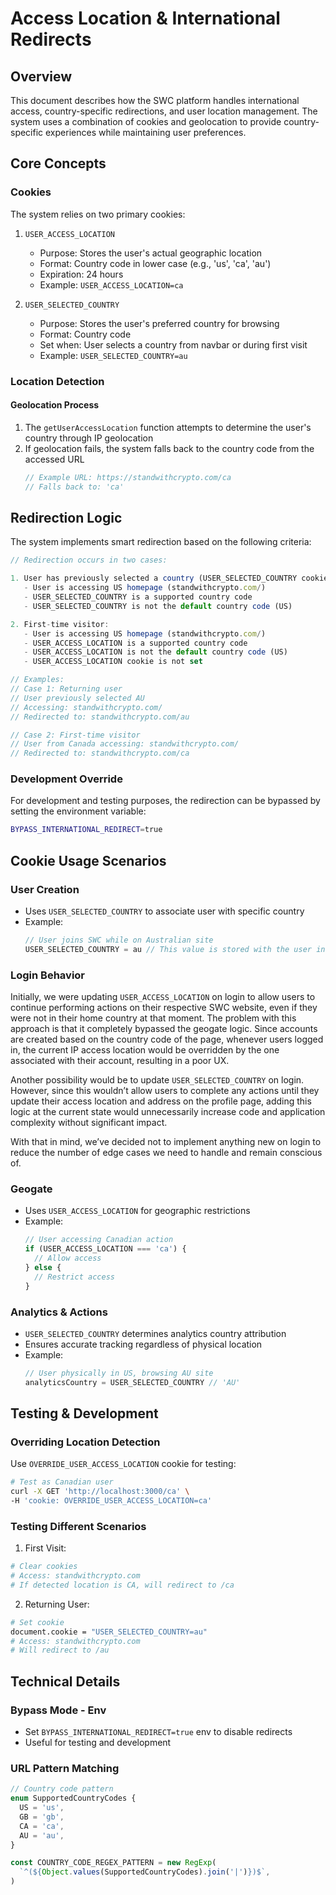 # Access Location & International Redirects

## Overview

This document describes how the SWC platform handles international access, country-specific redirections, and user location management. The system uses a combination of cookies and geolocation to provide country-specific experiences while maintaining user preferences.

## Core Concepts

### Cookies

The system relies on two primary cookies:

1. `USER_ACCESS_LOCATION`

   - Purpose: Stores the user's actual geographic location
   - Format: Country code in lower case (e.g., 'us', 'ca', 'au')
   - Expiration: 24 hours
   - Example: `USER_ACCESS_LOCATION=ca`

2. `USER_SELECTED_COUNTRY`
   - Purpose: Stores the user's preferred country for browsing
   - Format: Country code
   - Set when: User selects a country from navbar or during first visit
   - Example: `USER_SELECTED_COUNTRY=au`

### Location Detection

#### Geolocation Process

1. The `getUserAccessLocation` function attempts to determine the user's country through IP geolocation
2. If geolocation fails, the system falls back to the country code from the accessed URL
   ```typescript
   // Example URL: https://standwithcrypto.com/ca
   // Falls back to: 'ca'
   ```

## Redirection Logic

The system implements smart redirection based on the following criteria:

```typescript
// Redirection occurs in two cases:

1. User has previously selected a country (USER_SELECTED_COUNTRY cookie exists):
   - User is accessing US homepage (standwithcrypto.com/)
   - USER_SELECTED_COUNTRY is a supported country code
   - USER_SELECTED_COUNTRY is not the default country code (US)

2. First-time visitor:
   - User is accessing US homepage (standwithcrypto.com/)
   - USER_ACCESS_LOCATION is a supported country code
   - USER_ACCESS_LOCATION is not the default country code (US)
   - USER_ACCESS_LOCATION cookie is not set

// Examples:
// Case 1: Returning user
// User previously selected AU
// Accessing: standwithcrypto.com/
// Redirected to: standwithcrypto.com/au

// Case 2: First-time visitor
// User from Canada accessing: standwithcrypto.com/
// Redirected to: standwithcrypto.com/ca
```

### Development Override

For development and testing purposes, the redirection can be bypassed by setting the environment variable:

```bash
BYPASS_INTERNATIONAL_REDIRECT=true
```

## Cookie Usage Scenarios

### User Creation

- Uses `USER_SELECTED_COUNTRY` to associate user with specific country
- Example:
  ```typescript
  // User joins SWC while on Australian site
  USER_SELECTED_COUNTRY = au // This value is stored with the user in countryCode column
  ```

### Login Behavior

Initially, we were updating `USER_ACCESS_LOCATION` on login to allow users to continue performing actions on their respective SWC website, even if they were not in their home country at that moment. The problem with this approach is that it completely bypassed the geogate logic. Since accounts are created based on the country code of the page, whenever users logged in, the current IP access location would be overridden by the one associated with their account, resulting in a poor UX.

Another possibility would be to update `USER_SELECTED_COUNTRY` on login. However, since this wouldn’t allow users to complete any actions until they update their access location and address on the profile page, adding this logic at the current state would unnecessarily increase code and application complexity without significant impact.

With that in mind, we’ve decided not to implement anything new on login to reduce the number of edge cases we need to handle and remain conscious of.

### Geogate

- Uses `USER_ACCESS_LOCATION` for geographic restrictions
- Example:
  ```typescript
  // User accessing Canadian action
  if (USER_ACCESS_LOCATION === 'ca') {
    // Allow access
  } else {
    // Restrict access
  }
  ```

### Analytics & Actions

- `USER_SELECTED_COUNTRY` determines analytics country attribution
- Ensures accurate tracking regardless of physical location
- Example:
  ```typescript
  // User physically in US, browsing AU site
  analyticsCountry = USER_SELECTED_COUNTRY // 'AU'
  ```

## Testing & Development

### Overriding Location Detection

Use `OVERRIDE_USER_ACCESS_LOCATION` cookie for testing:

```bash
# Test as Canadian user
curl -X GET 'http://localhost:3000/ca' \
-H 'cookie: OVERRIDE_USER_ACCESS_LOCATION=ca'
```

### Testing Different Scenarios

1. First Visit:

```bash
# Clear cookies
# Access: standwithcrypto.com
# If detected location is CA, will redirect to /ca
```

2. Returning User:

```bash
# Set cookie
document.cookie = "USER_SELECTED_COUNTRY=au"
# Access: standwithcrypto.com
# Will redirect to /au
```

## Technical Details

### Bypass Mode - Env

- Set `BYPASS_INTERNATIONAL_REDIRECT=true` env to disable redirects
- Useful for testing and development

### URL Pattern Matching

```typescript
// Country code pattern
enum SupportedCountryCodes {
  US = 'us',
  GB = 'gb',
  CA = 'ca',
  AU = 'au',
}

const COUNTRY_CODE_REGEX_PATTERN = new RegExp(
  `^(${Object.values(SupportedCountryCodes).join('|')})$`,
)
```
